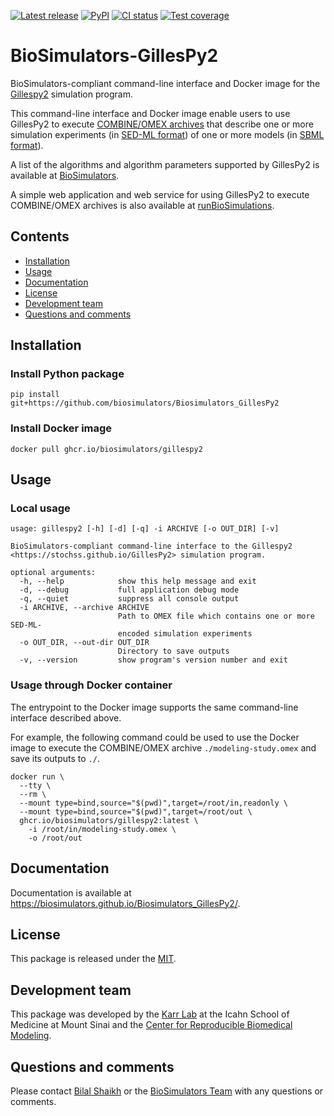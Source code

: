 [![Latest release](https://img.shields.io/github/v/tag/biosimulators/Biosimulators_GillesPy2)](https://github.com/biosimulations/Biosimulators_GillesPy2/releases)
[![PyPI](https://img.shields.io/pypi/v/biosimulators_gillespy2)](https://pypi.org/project/biosimulators_gillespy2/)
[![CI status](https://github.com/biosimulators/Biosimulators_GillesPy2/workflows/Continuous%20integration/badge.svg)](https://github.com/biosimulators/Biosimulators_GillesPy2/actions?query=workflow%3A%22Continuous+integration%22)
[![Test coverage](https://codecov.io/gh/biosimulators/Biosimulators_GillesPy2/branch/dev/graph/badge.svg)](https://codecov.io/gh/biosimulators/Biosimulators_GillesPy2)

# BioSimulators-GillesPy2
BioSimulators-compliant command-line interface and Docker image for the [Gillespy2](https://stochss.github.io/GillesPy2) simulation program.

This command-line interface and Docker image enable users to use GillesPy2 to execute [COMBINE/OMEX archives](https://combinearchive.org/) that describe one or more simulation experiments (in [SED-ML format](https://sed-ml.org)) of one or more models (in [SBML format](http://sbml.org])).

A list of the algorithms and algorithm parameters supported by GillesPy2 is available at [BioSimulators](https://biosimulators.org/simulators/gillespy2).

A simple web application and web service for using GillesPy2 to execute COMBINE/OMEX archives is also available at [runBioSimulations](https://run.biosimulations.org).

## Contents
* [Installation](#installation)
* [Usage](#usage)
* [Documentation](#documentation)
* [License](#license)
* [Development team](#development-team)
* [Questions and comments](#questions-and-comments)

## Installation

### Install Python package
```
pip install git+https://github.com/biosimulators/Biosimulators_GillesPy2
```

### Install Docker image
```
docker pull ghcr.io/biosimulators/gillespy2
```

## Usage

### Local usage
```
usage: gillespy2 [-h] [-d] [-q] -i ARCHIVE [-o OUT_DIR] [-v]

BioSimulators-compliant command-line interface to the Gillespy2 <https://stochss.github.io/GillesPy2> simulation program.

optional arguments:
  -h, --help            show this help message and exit
  -d, --debug           full application debug mode
  -q, --quiet           suppress all console output
  -i ARCHIVE, --archive ARCHIVE
                        Path to OMEX file which contains one or more SED-ML-
                        encoded simulation experiments
  -o OUT_DIR, --out-dir OUT_DIR
                        Directory to save outputs
  -v, --version         show program's version number and exit
```

### Usage through Docker container
The entrypoint to the Docker image supports the same command-line interface described above. 

For example, the following command could be used to use the Docker image to execute the COMBINE/OMEX archive `./modeling-study.omex` and save its outputs to `./`.

```
docker run \
  --tty \
  --rm \
  --mount type=bind,source="$(pwd)",target=/root/in,readonly \
  --mount type=bind,source="$(pwd)",target=/root/out \
  ghcr.io/biosimulators/gillespy2:latest \
    -i /root/in/modeling-study.omex \
    -o /root/out
```

## Documentation
Documentation is available at https://biosimulators.github.io/Biosimulators_GillesPy2/.

## License
This package is released under the [MIT](LICENSE).

## Development team
This package was developed by the [Karr Lab](https://www.karrlab.org) at the Icahn School of Medicine at Mount Sinai and the [Center for Reproducible Biomedical Modeling](https://reproduciblebiomodels.org/).

## Questions and comments
Please contact [Bilal Shaikh](mailto:BilalShaikh42@gmail.com) or the [BioSimulators Team](mailto:info@biosimulators.org) with any questions or comments.
